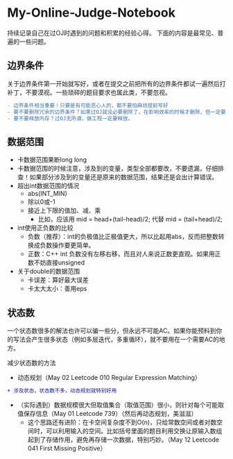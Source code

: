 # My-Online-Judge-Notebook

持续记录自己在过OJ时遇到的问题和积累的经验心得。
下面的内容是最常见、普遍的一些问题。

## 边界条件

关于边界条件第一开始就写好，或者在提交之前把所有的边界条件都试一遍然后打补丁，不要漠视。一些琐碎的题目要求也属此类，不要忽视。
```diff
- 边界条件相当重要！只要是有可能恶心人的，都不要怕麻烦提前写好
- 要不要删除冗余的边界条件？如果过OJ就没必要删除了，在影响效率的时候才删除，但一定要分析清楚再删除。
- 要不要释放内存？过OJ无所谓，做工程一定要释放。
```

## 数据范围

* 卡数据范围果断long long
* 卡数据范围的时候注意，涉及到的变量，类型全部都要改，不要遗漏，仔细排查！如果部分涉及到的变量还是原来的数据范围，结果还是会出计算错误。
* 超出int数据范围的情况
  * abs(INT_MIN)
  * 除以0或-1
  * 接近上下限的值加、减、乘
    * 比如，应该用 mid = head+(tail-head)/2; 代替 mid = (tail+head)/2;
* int使用正负数的比较
  * 负数（推荐）：int的负极值比正极值更大，所以比起用abs，反而把整数转换成负数操作要更简单。
  * 正数：C++ int 负数没有左移右移，而且对人来说正数更直观。如果用正数不妨直接unsigned
* 关于double的数据范围
  * 卡误差：算好最大误差
  * 卡太大太小：善用eps

## 状态数

一个状态数很多的解法也许可以骗一些分，但永远不可能AC。如果你能预料到你的写法会产生很多状态（例如多层迭代，多重循环），就不要用在一个需要AC的地方。

减少状态数的方法

* 动态规划（May 02 Leetcode 010 Regular Expression Matching）
```diff
+ 涉及状态，状态数不多，动态规划就特别好用
```
* （实际遇到）数据规模很大但取值集合（取值范围）很小，则针对每个可能取值保存信息（May 01 Leetcode 739）（然后再动态规划，美滋滋）
  * 这个思路还有进阶：在卡空间复杂度不到O(n)，只给常数空间或者对数空间时，可以利用输入的空间。比如括号里面的题目利用交换让原输入数组起到了存储作用，避免再存储一次数据，特别巧妙。（May 12 Leetcode 041 First Missing Positive）
